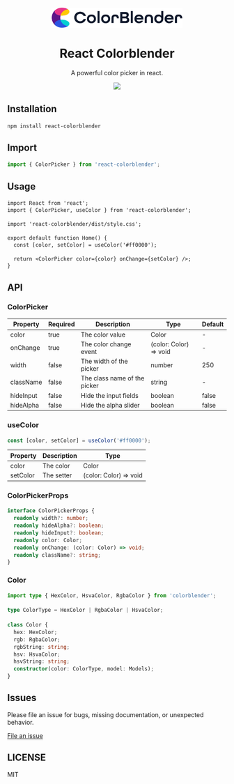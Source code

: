 <div align="center">
  <p></p>
  <img src="./logo.png" width="300" />
  <p></p>
  <h1>React Colorblender</h1>

  <p>A powerful color picker in react.</p>

  <img src="https://cdn.sanity.io/images/k65uhcn4/production/193eecff2235715686bbf161f495bcd1c8a227e9-590x700.png" width="500" />
</div>

## Installation

```bash
npm install react-colorblender
```

## Import

```typescript
import { ColorPicker } from 'react-colorblender';
```

## Usage

```tsx
import React from 'react';
import { ColorPicker, useColor } from 'react-colorblender';

import 'react-colorblender/dist/style.css';

export default function Home() {
  const [color, setColor] = useColor('#ff0000');

  return <ColorPicker color={color} onChange={setColor} />;
}
```

## API

### ColorPicker

| Property  | Required | Description                  | Type                   | Default |
| --------- | -------- | ---------------------------- | ---------------------- | ------- |
| color     | true     | The color value              | Color                  | -       |
| onChange  | true     | The color change event       | (color: Color) => void | -       |
| width     | false    | The width of the picker      | number                 | 250     |
| className | false    | The class name of the picker | string                 | -       |
| hideInput | false    | Hide the input fields        | boolean                | false   |
| hideAlpha | false    | Hide the alpha slider        | boolean                | false   |

### useColor

```typescript
const [color, setColor] = useColor('#ff0000');
```

| Property | Description | Type                   |
| -------- | ----------- | ---------------------- |
| color    | The color   | Color                  |
| setColor | The setter  | (color: Color) => void |

### ColorPickerProps

```typescript
interface ColorPickerProps {
  readonly width?: number;
  readonly hideAlpha?: boolean;
  readonly hideInput?: boolean;
  readonly color: Color;
  readonly onChange: (color: Color) => void;
  readonly className?: string;
}
```

### Color

```typescript
import type { HexColor, HsvaColor, RgbaColor } from 'colorblender';

type ColorType = HexColor | RgbaColor | HsvaColor;

class Color {
  hex: HexColor;
  rgb: RgbaColor;
  rgbString: string;
  hsv: HsvaColor;
  hsvString: string;
  constructor(color: ColorType, model: Models);
}
```

## Issues

Please file an issue for bugs, missing documentation, or unexpected behavior.

[File an issue](https://github.com/Skyleen77/react-colorblender/issues)

## LICENSE

MIT
